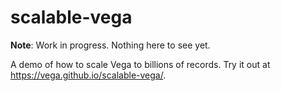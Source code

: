 # scalable-vega

**Note**: Work in progress. Nothing here to see yet.

A demo of how to scale Vega to billions of records. Try it out at https://vega.github.io/scalable-vega/.
